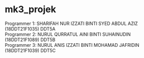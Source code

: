 # mk3_projek


Programmer 1: SHARIFAH NUR IZZATI BINTI SYED ABDUL AZIZ (18DDT21F1035) DDT5A  
Programmer 2: NURUL QURRATUL AINI BINTI SUHAINUDIN (18DDT21F1089) DDT5B   
Programmer 3: NURUL ANIS IZZATI BINTI MOHAMAD JAFRIDIN (18DDT21F1039) DDT5C
